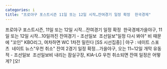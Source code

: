 ```yaml
---
categories: i
title: "프로야구 포스트시즌 11일 또는 12일 시작…잔여경기 일정 확정  한국경제"
---
```

프로야구 포스트시즌, 11일 또는 12일 시작…잔여경기 일정 확정&nbsp;&nbsp;한국경제가을야구, 11일 또는 12일 시작…10일까진 잔여경기 - 조선일보&nbsp;&nbsp;조선일보"일정 다시 봐야" 비 때문에 "꼬인" KBO리그, 여차하면 WC 1차전 밀린다 [SS 시선집중] | 야구 : 네이트 스포츠&nbsp;&nbsp;네이트 뉴스"우천 취소" 잔여 2경기 일정 확정…가을야구, 오는 11~12일 개막 유동적 - 조선일보&nbsp;&nbsp;조선일보비 내리는 잠실구장, KIA-LG 우천 취소되면 잔여 일정은 어떻게? [오!